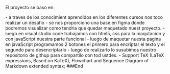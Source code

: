
<p>
El proyecto se baso en:
</p>
- a traves de los conocimient aprendidos en los diferentes cursos nos toco realizar un desafio
- se nos proporciono una base en figma donde podremos  visualizar como tendria que quedar maquetado nuest proyecto.
- luego en visual studio code trabajamos con html5, css para la maqutacion y con javaScript nuestra parte funcional
- luego de maquetar nuesta pagina en javaScript programamos 2 botones  el primero para encriptar el texto y el segundo para desencriptarlo
- luego de realizarlo lo susubimos nuestro repositorio de githup para compartilo con tod ustdes.
- Support TeX (LaTeX expressions, Based on KaTeX), Flowchart and Sequence Diagram of Markdown extended syntax;
###End
